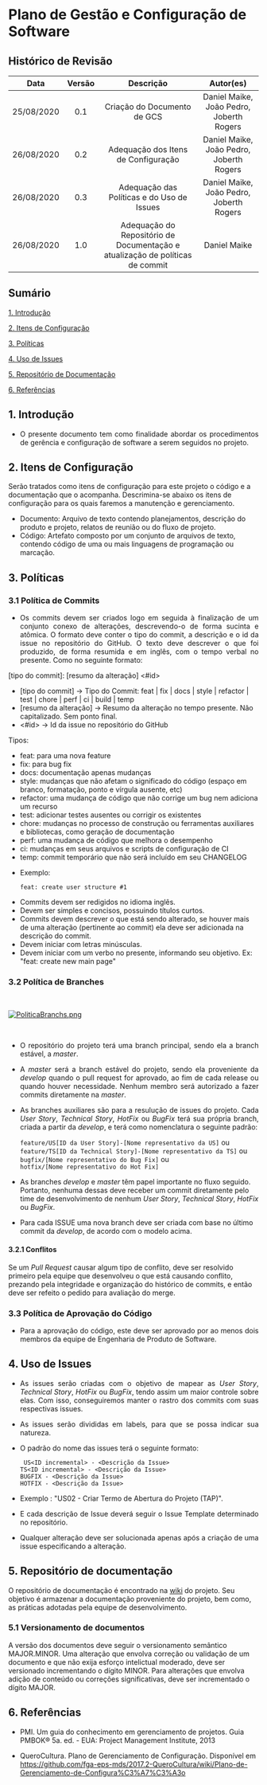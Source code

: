# Plano de Gestão e Configuração de Software

## Histórico de Revisão

|    Data    |  Versão  |        Descrição       |          Autor(es)          |
|:----------:|:--------:|:----------------------:|:---------------------------:|
| 25/08/2020 |   0.1    | Criação do Documento de GCS           |   Daniel Maike, João Pedro, Joberth Rogers  |
| 26/08/2020 |   0.2    | Adequação dos Itens de Configuração          |   Daniel Maike, João Pedro, Joberth Rogers  |
| 26/08/2020 |   0.3    | Adequação das Políticas e do Uso de Issues          |   Daniel Maike, João Pedro, Joberth Rogers  |
| 26/08/2020 |   1.0    | Adequação do Repositório de Documentação e atualização de políticas de commit         |   Daniel Maike  |

## Sumário

[1. Introdução](#1-introducao)

[2. Itens de Configuração](#2-itens-de-configuracao)

[3. Políticas](#3-politicas)

[4. Uso de Issues](#4-uso-de-issues)

[5. Repositório de Documentação](#5-repositorio-de-documentacao)

[6. Referências](#6-referencias)

## 1. Introdução

* <p align = "justify">O presente documento tem como finalidade abordar os procedimentos de gerência e configuração de software a serem seguidos no projeto.</p>

## 2. Itens de Configuração

Serão tratados como itens de configuração para este projeto o código e a documentação que o acompanha. Descrimina-se abaixo os itens de configuração para os quais faremos a manutenção e gerenciamento.

* Documento: Arquivo de texto contendo planejamentos, descrição do produto e projeto, relatos de reunião ou do fluxo de projeto.
* Código: Artefato composto por um conjunto de arquivos de texto, contendo código de uma ou mais linguagens de programação ou marcação.

## 3. Políticas

### 3.1 Política de Commits

* <p align = "justify">Os commits devem ser criados logo em seguida à finalização de um conjunto conexo de alterações, descrevendo-o de forma sucinta e atômica. O formato deve conter o tipo do commit, a descrição e o id da issue no repositório do GitHub. O texto deve descrever o que foi produzido, de forma resumida e em inglês, com o tempo verbal no presente. Como no seguinte formato:

 [tipo do commit]: [resumo da alteração] <#id><br>

   * [tipo do commit] -> Tipo do Commit: feat | fix | docs | style | refactor | test | chore | perf | ci | build | temp<br>
   * [resumo da alteração] -> Resumo da alteração no tempo presente. Não capitalizado. Sem ponto final.<br>
   * <#id> -> Id da issue no repositório do GitHub<br>

Tipos:
   - feat: para uma nova feature<br>
   - fix: para bug fix<br>
   - docs: documentação apenas mudanças<br>
   - style: mudanças que não afetam o significado do código (espaço em branco, formatação, ponto e vírgula ausente, etc)<br>
   - refactor: uma mudança de código que não corrige um bug nem adiciona um recurso<br>
   - test: adicionar testes ausentes ou corrigir os existentes<br>
   - chore: mudanças no processo de construção ou ferramentas auxiliares e bibliotecas, como geração de documentação<br>
   - perf: uma mudança de código que melhora o desempenho<br>
   - ci: mudanças em seus arquivos e scripts de configuração de CI<br>
   - temp: commit temporário que não será incluído em seu CHANGELOG<br>

* Exemplo:

   ```feat: create user structure #1```

</p>

* Commits devem ser redigidos no idioma inglês.
* Devem ser simples e concisos, possuindo títulos curtos.
* Commits devem descrever o que está sendo alterado, se houver mais de uma alteração (pertinente ao commit) ela deve ser adicionada na descrição do commit.
* Devem iniciar com letras minúsculas.
* Devem iniciar com um verbo no presente, informando seu objetivo. Ex: "feat: create new main page"

### 3.2 Política de Branches

<br>

[![PoliticaBranchs.png](img/branches.png)](img/branches.png)

<br>

* <p align = "justify">O repositório do projeto terá uma branch principal, sendo ela a branch estável, a <i>master</i>.</p>

* <p align = "justify">A <i>master</i> será a branch estável do projeto, sendo ela proveniente da <i>develop</i> quando o pull request for aprovado, ao fim de cada release ou quando houver necessidade. Nenhum membro será autorizado a fazer commits diretamente na <i>master</i>.</p>

* <p align = "justify">As branches auxiliares são para a resulução de issues do projeto. Cada <i>User Story</i>, <i>Technical Story</i>, <i>HotFix</i> ou <i>BugFix</i> terá sua própria branch, criada a partir da <i>develop</i>, e terá como nomenclatura o seguinte padrão: </p>

   ``` feature/US[ID da User Story]-[Nome representativo da US] ``` ou <br>
   ``` feature/TS[ID da Technical Story]-[Nome representativo da TS] ``` ou <br>
   ``` bugfix/[Nome representativo do Bug Fix] ``` ou <br>
   ``` hotfix/[Nome representativo do Hot Fix] ``` <br>

* As branches <i>develop</i> e <i>master</i> têm papel importante no fluxo seguido. Portanto, nenhuma dessas deve receber um commit diretamente pelo time de desenvolvimento de nenhum <i>User Story</i>, <i>Technical Story</i>, <i>HotFix</i> ou <i>BugFix</i>.

* Para cada ISSUE uma nova branch deve ser criada com base no último commit da <i>develop</i>, de acordo com o modelo acima.
  
#### 3.2.1 Conflitos

Se um <i>Pull Request</i> causar algum tipo de conflito, deve ser resolvido primeiro pela equipe que desenvolveu o que está causando conflito, prezando pela integridade e organização do histórico de commits, e então deve ser refeito o pedido para avaliação do merge.

### 3.3 Política de Aprovação do Código

* <p align = "justify"> Para a aprovação do código, este deve ser aprovado por ao menos dois membros da equipe de Engenharia de Produto de Software.</p>

## 4. Uso de Issues

* <p align = "justify"> As issues serão criadas com o objetivo de mapear as <i>User Story</i>, <i>Technical Story</i>, <i>HotFix</i> ou <i>BugFix</i>, tendo assim um maior controle sobre elas. Com isso, conseguiremos manter o rastro dos commits com suas respectivas issues.</p>

* <p align = "justify"> As issues serão divididas em labels, para que se possa indicar sua natureza.</p>

* <p align = "justify"> O padrão do nome das issues terá o seguinte formato: </p>

   ``` US<ID incremental> - <Descrição da Issue>``` <br>
   ``` TS<ID incremental> - <Descrição da Issue> ``` <br>
   ``` BUGFIX - <Descrição da Issue> ``` <br>
   ``` HOTFIX - <Descrição da Issue> ``` <br>

* Exemplo : "US02 - Criar Termo de Abertura do Projeto (TAP)". <br>

* <p align = "justify"> E cada descrição de Issue deverá seguir o Issue Template determinado no repositório.</p>

* <p align = "justify"> Qualquer alteração deve ser solucionada apenas após a criação de uma issue especificando a alteração.</p>

## 5. Repositório de documentação

O repositório de documentação é encontrado na [wiki](#https://github.com/fga-eps-mds/2020.1-Grupo1-Wiki) do projeto. Seu objetivo é armazenar a documentação proveniente do projeto, bem como, as práticas adotadas pela equipe de desenvolvimento.

### 5.1 Versionamento de documentos

A versão dos documentos deve seguir o versionamento semântico MAJOR.MINOR. Uma alteração que envolva correção ou validação de um documento e que não exija esforço intelictual moderado, deve ser versionado incrementando o dígito MINOR. Para alterações que envolva adição de conteúdo ou correções significativas, deve ser incrementado o dígito MAJOR.

## 6. Referências

* PMI. Um guia do conhecimento em gerenciamento de projetos. Guia PMBOK® 5a. ed. - EUA: Project Management Institute, 2013

* QueroCultura. Plano de Gerenciamento de Configuração. Disponível em <https://github.com/fga-eps-mds/2017.2-QueroCultura/wiki/Plano-de-Gerenciamento-de-Configura%C3%A7%C3%A3o>
